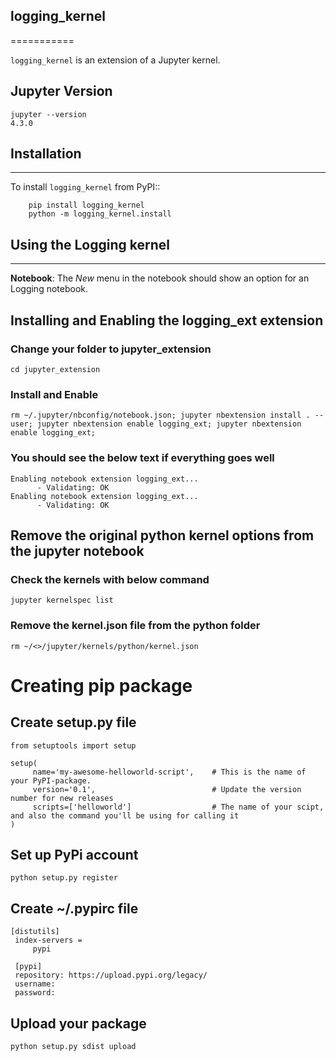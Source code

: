 ## logging_kernel
===========

``logging_kernel`` is an extension of a Jupyter kernel. 

## Jupyter Version
```
jupyter --version
4.3.0
```

## Installation
------------
To install ``logging_kernel`` from PyPI::
```
    pip install logging_kernel
    python -m logging_kernel.install
```

## Using the Logging kernel
---------------------
**Notebook**: The *New* menu in the notebook should show an option for an Logging notebook.

## Installing and Enabling the logging_ext extension

### Change your folder to jupyter_extension
```
cd jupyter_extension
```

### Install and Enable
```
rm ~/.jupyter/nbconfig/notebook.json; jupyter nbextension install . --user; jupyter nbextension enable logging_ext; jupyter nbextension enable logging_ext;
```
### You should see the below text if everything goes well
```
Enabling notebook extension logging_ext...
      - Validating: OK
Enabling notebook extension logging_ext...
      - Validating: OK

```

## Remove the original python kernel options from the jupyter notebook
### Check the kernels with below command
```
jupyter kernelspec list
```
### Remove the kernel.json file from the python folder
```
rm ~/<>/jupyter/kernels/python/kernel.json
```



# Creating pip package

## Create setup.py file

```
from setuptools import setup
 
setup(
     name='my-awesome-helloworld-script',    # This is the name of your PyPI-package.
     version='0.1',                          # Update the version number for new releases
     scripts=['helloworld']                  # The name of your scipt, and also the command you'll be using for calling it
)
```

## Set up PyPi account
```
python setup.py register
```

## Create ~/.pypirc file
```
[distutils]
 index-servers =
     pypi

 [pypi]
 repository: https://upload.pypi.org/legacy/
 username:
 password:

```

## Upload your package
```
python setup.py sdist upload
```
